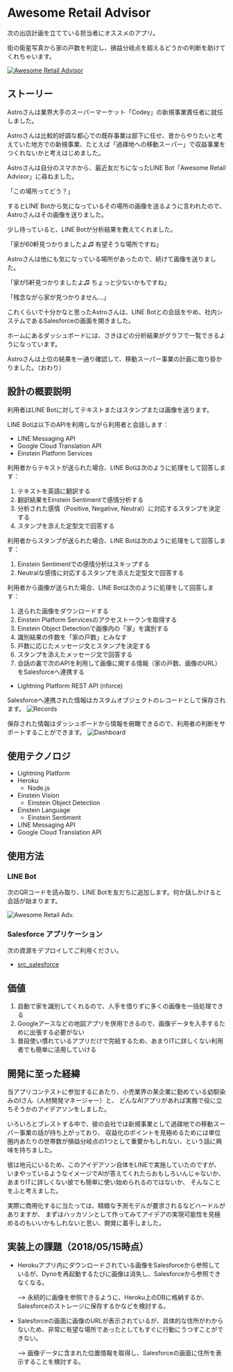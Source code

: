 # Awesome Retail Advisor
次の出店計画を立てている担当者にオススメのアプリ。

街の衛星写真から家の戸数を判定し、損益分岐点を超えるどうかの判断を助けてくれちゃいます。

[![Awesome Retail Advisor](http://img.youtube.com/vi/j8yGRI1-g_I/0.jpg)](https://www.youtube.com/watch?v=j8yGRI1-g_I)


## ストーリー
Astroさんは業界大手のスーパーマーケット「Codey」の新規事業責任者に就任しました。

Astroさんは比較的好調な都心での既存事業は部下に任せ、昔からやりたいと考えていた地方での新規事業、たとえば「過疎地への移動スーパー」で収益事業をつくれないかと考えはじめました。

Astroさんは自分のスマホから、最近友だちになったLINE Bot「Awesome Retail Advisor」に尋ねました。

「この場所ってどう？」

するとLINE Botから気になっているその場所の画像を送るように言われたので、Astroさんはその画像を送りました。

少し待っていると、LINE Botが分析結果を教えてくれました。

「家が60軒見つかりましたよ♫ 有望そうな場所ですね」

Astroさんは他にも気になっている場所があったので、続けて画像を送りました。

「家が5軒見つかりましたよ♫ ちょっと少ないかもですね」

「残念ながら家が見つかりません...」

これくらいで十分かなと思ったAstroさんは、LINE Botとの会話をやめ、社内システムであるSalesforceの画面を開きました。

ホームにあるダッシュボードには、さきほどの分析結果がグラフで一覧できるようになっています。

Astroさんは上位の結果を一通り確認して、移動スーパー事業の計画に取り掛かりました。（おわり）


## 設計の概要説明
利用者はLINE Botに対してテキストまたはスタンプまたは画像を送ります。

LINE Botは以下のAPIを利用しながら利用者と会話します：
- LINE Messaging API
- Google Cloud Translation API
- Einstein Platform Services

利用者からテキストが送られた場合、LINE Botは次のように処理をして回答します：
1. テキストを英語に翻訳する
1. 翻訳結果をEinstein Sentimentで感情分析する
1. 分析された感情（Positive, Negative, Neutral）に対応するスタンプを決定する
1. スタンプを添えた定型文で回答する

利用者からスタンプが送られた場合、LINE Botは次のように処理をして回答します：
1. Einstein Sentimentでの感情分析はスキップする
1. Neutralな感情に対応するスタンプを添えた定型文で回答する

利用者から画像が送られた場合、LINE Botは次のように処理をして回答します：
1. 送られた画像をダウンロードする
1. Einstein Platform Servicesのアクセストークンを取得する
1. Einstein Object Detectionで画像内の「家」を識別する
1. 識別結果の件数を「家の戸数」とみなす
1. 戸数に応じたメッセージ文とスタンプを決定する
1. スタンプを添えたメッセージ文で回答する
1. 会話の裏で次のAPIを利用して画像に関する情報（家の戸数、画像のURL）をSalesforceへ連携する

  - Lightning Platform REST API (nforce)

Salesforceへ連携された情報はカスタムオブジェクトのレコードとして保存されます。
![Records](https://github.com/takahitomiyamoto/kitchen-sink-line-bot/blob/master/uploaded/records.png "Records")

保存された情報はダッシュボードから情報を俯瞰できるので、利用者の判断をサポートすることができます。
![Dashboard](https://github.com/takahitomiyamoto/kitchen-sink-line-bot/blob/master/uploaded/dashboard.png "Dashboard")


## 使用テクノロジ
- Lightning Platform
- Heroku
  - Node.js
- Einstein Vision
  - Einstein Object Detection
- Einstein Language
  - Einstein Sentiment
- LINE Messaging API
- Google Cloud Translation API


## 使用方法

### LINE Bot
次のQRコードを読み取り、LINE Botを友だちに追加します。何か話しかけると会話が始まります。

![Awesome Retail Adv.](https://github.com/takahitomiyamoto/kitchen-sink-line-bot/blob/master/uploaded/QR.png "Awesome Retail Adv.")

### Salesforce アプリケーション
次の資源をデプロイしてご利用ください。
- [src_salesforce](https://github.com/takahitomiyamoto/kitchen-sink-line-bot/tree/master/examples/awesome-retail-advisor/src_salesforce)

## 価値
1. 自動で家を識別してくれるので、人手を借りずに多くの画像を一括処理できる
1. Googleアースなどの地図アプリを併用できるので、画像データを入手するために出張する必要がない
1. 普段使い慣れているアプリだけで完結するため、あまりITに詳しくない利用者でも簡単に活用していける


## 開発に至った経緯
当アプリコンテストに参加するにあたり、小売業界の某企業に勤めている幼馴染みのIさん（人材開発マネージャー）と、
どんなAIアプリがあれば実務で役に立ちそうかのアイデアソンをしました。

いろいろとブレストする中で、彼の会社では新規事業として過疎地での移動スーパー事業の話が持ち上がっており、
収益化のポイントを見極めるためには単位圏内あたりの世帯数が損益分岐点の1つとして重要かもしれない、という話に興味を持ちました。

彼は地元にいるため、このアイデアソン自体をLINEで実施していたのですが、
いまやっているようなイメージでAIが答えてくれたらおもしろいんじゃないか、
あまりITに詳しくない彼でも簡単に使い始められるのではないか、
そんなことをふと考えました。

実際に商用化するに当たっては、精緻な予測モデルが要求されるなどハードルがありますが、
まずはハッカソンとして作ってみてアイデアの実現可能性を見極めるのもいいかもしれないと思い、開発に着手しました。


## 実装上の課題（2018/05/15時点）
- Herokuアプリ内にダウンロードされている画像をSalesforceから参照しているが、Dynoを再起動するたびに画像は消失し、Salesforceから参照できなくなる。

  --> 永続的に画像を参照できるように、Heroku上のDBに格納するか、Salesforceのストレージに保存するかなどを検討する。

- Salesforceの画面に画像のURLが表示されているが、具体的な住所がわからないため、非常に有望な場所であったとしてもすぐに行動にうつすことができない。

  --> 画像データに含まれた位置情報を取得し、Salesforceの画面に住所を表示することを検討する。
